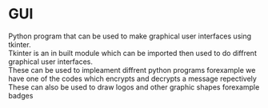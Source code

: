 # GUI
Python program that can be used to make graphical user interfaces using tkinter.<br />
Tkinter is an in built module which can be imported then used to do diffrent graphical user interfaces.<br />
These can be used to impleament diffrent python programs
forexample we have one of the codes which encrypts and decrypts a message repectively
These can also be used to draw logos and other graphic shapes forexample badges

